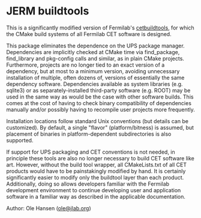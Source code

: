 JERM buildtools
===============

This is a significantly modified version of Fermilab's
[cetbuildtools](https://cdcvs.fnal.gov/redmine/projects/cetbuildtools/wiki),
for which the CMake build systems of all Fermilab CET
software is designed.

This package eliminates the dependence on the UPS package
manager. Dependencies are implicitly checked at CMake time via
find\_package, find\_library and pkg-config calls and similar, as in
plain CMake projects. Furthermore, projects are no longer tied to an
exact version of a dependency, but at most to a minimum version,
avoiding unnecessary installation of multiple, often dozens of,
versions of essentially the same dependency software. Dependencies
available as system libraries (e.g. sqlite3) or as
separately-installed third-party software (e.g. ROOT) may be used in
the same way as would be the case with other software builds.  This
comes at the cost of having to check binary compatibility of
dependencies manually and/or possibly having to recompile user
projects more frequently.

Installation locations follow standard Unix conventions (but details
can be customized).  By default, a single "flavor" (platform/bitness)
is assumed, but placement of binaries in platform-dependent
subdirectories is also supported.

If support for UPS packaging and CET conventions is not needed, in
principle these tools are also no longer necessary to build CET
software like art. However, without the build tool wrapper, all
CMakeLists.txt of all CET products would have to be painstakingly
modified by hand. It is certainly significantly easier to modify only
the buildtool layer than each product. Additionally, doing so allows
developers familiar with the Fermilab development environment to
continue developing user and application software in a familiar way
as described in the applicable documentation.

Author:  Ole Hansen (ole@jlab.org)
